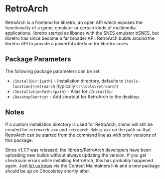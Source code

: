 # RetroArch

RetroArch is a frontend for libretro, an open API which exposes the functionality of a game, emulator or certain kinds of multimedia applications. libretro started as libsnes with the SNES emulator bSNES, but libretro has since become a far broader API. RetroArch builds around the libretro API to provide a powerful interface for libretro cores.

## Package Parameters

The following package parameters can be set:

* `/InstallDir:{path}` - Installation directory, defaults to `{tools-location}\retroarch` (typically `C:\tools\retroarch`)
* `/InstallationPath:{path}` - Alias for `/InstallDir`
* `/DesktopShortcut` - Add shortcut for RetroArch to the desktop.

## Notes

If a custom installation directory is used for RetroArch, shims will still be created for `retroarch.exe` and `retroarch_debug.exe` on the path so that RetroArch can be started from the command line as with prior versions of this package.

Since v1.7.7 was released, the libretro/RetroArch developers have been uploading new builds without always updating the version. If you get checksum errors while installing RetroArch, this has probably happened again. Just [let us know](https://chocolatey.org/packages/retroarch/ContactOwners) via the Contact Maintainers link and a new package should be up on Chocolatey shortly after.
